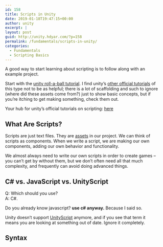 ```yaml
---
id: 158
title: Scripts in Unity
date: 2019-01-18T19:47:15+00:00
author: unity
excerpt: |
layout: post
guid: http://unity.hdyar.com/?p=158
permalink: /fundamentals/scripts-in-unity/
categories:
  - Fundamentals
  - Scripting Basics
---
```

A good way to start learning about scripting is to follow along with an example project. 

Start with the [unity roll-a-ball tutorial](https://unity3d.com/learn/tutorials/s/roll-ball-tutorial). I find unity&#8217;s [other official tutorials](https://unity3d.com/learn/tutorials) of this type not to be as helpful; there is a lot of scaffolding and such to ignore (where did these assets come from?) just to show basic concepts, but if you&#8217;re itching to get making something, check them out.

Your hub for unity&#8217;s official tutorials on scripting: [here](https://unity3d.com/learn/tutorials/s/scripting)

## What Are Scripts?

Scripts are just text files. They are [assets](http://unity.hdyar.com/fundamentals/what-are-assets/) in our project. We can think of scripts as components. When we write a script, we are making our own components, adding our own behavior and functionality.

We almost always need to write our own scripts in order to create games &#8211; you can&#8217;t get by without them, but we don&#8217;t often need all that much complexity, and frequently can avoid doing advanced things.<figure class="wp-block-embed-youtube wp-block-embed is-type-video is-provider-youtube wp-embed-aspect-16-9 wp-has-aspect-ratio">

<div class="wp-block-embed__wrapper">
</div></figure> 

## C# vs. JavaScript vs. UnityScript

Q: Which should you use?  
A: C#.

Do you already know javascript? **use c# anyway.** Because I said so.

Unity doesn&#8217;t support [UnityScript](https://blogs.unity3d.com/2017/08/11/unityscripts-long-ride-off-into-the-sunset/) anymore, and if you see that term it means you are looking at something out of date. Ignore it completely.

## Syntax<figure class="wp-block-embed-youtube wp-block-embed is-type-video is-provider-youtube wp-embed-aspect-16-9 wp-has-aspect-ratio">

<div class="wp-block-embed__wrapper">
</div></figure>
